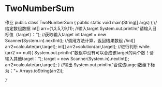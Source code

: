# TwoNumberSum
作业
public class TwoNumberSum {
    public static void main(String[] args) {
        //给定数组数据
        int[] arr={1,3,5,7,9,11};
        //输入target
        System.out.println("请输入目标值（target）：");
        //获取输入target
        int target = new Scanner(System.in).nextInt();
        //调用方法计算，返回结果数组
        //int[] arr2=calculate(arr,target);
        int[] arr2=solution(arr,target);
        //进行判断
        while (arr2 == null){
            System.out.println("数组中没有可以合成该target的两个数！请输入其他target：");
            target = new Scanner(System.in).nextInt();
            arr2=calculate(arr,target);
        }
        //输出
        System.out.println("合成该target数组下标为："+ Arrays.toString(arr2));


    }
